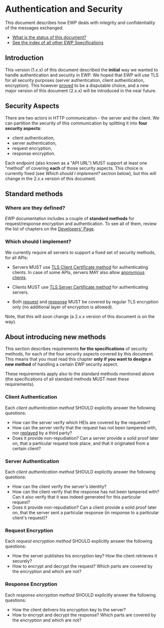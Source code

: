 Authentication and Security
===========================

This document describes how EWP deals with integrity and confidentiality of the
messages exchanged.

* [What is the status of this document?][statuses]
* [See the index of all other EWP Specifications][develhub]


Introduction
------------

This version (1.x.x) of this document described the **initial** way we wanted
to handle authentication and security in EWP. We hoped that EWP will use TLS
for all security purposes (server authentication, client authentication,
encryption). This however
[proved](https://github.com/erasmus-without-paper/ewp-specs-architecture/issues/17)
to be a disputable choice, and a new major version of this document (2.x.x)
will be introduced in the near future.


Security Aspects
----------------

There are two actors in HTTP communication - the server and the client. We can
partition the security of this communication by splitting it into **four
security aspects**:

 * client authentication,
 * server authentication,
 * request encryption,
 * response encryption.

Each endpoint (also known as a "API URL") MUST support at least one "method"
of covering **each** of those security aspects. This choice is currently fixed
(see *Which should I implement?* section below), but this will change in the
2.x.x version of this document.


<a name="standard-methods"></a>

Standard methods
----------------

### Where are they defined?

EWP documentation includes a couple of **standard methods** for
request/response encryption and authentication. To see all of them, review the
list of chapters on the [Developers' Page][develhub].


### Which should I implement?

We currently require all servers to support a fixed set of security methods,
for all APIs:

 * Servers MUST use [TLS Client Certificate method][cliauth-tlscert] for
   authenticating clients. In case of some APIs, servers MAY also allow
   [anonymous clients][cliauth-none].

 * Clients MUST use [TLS Server Certificate method][srvauth-tlscert] for
   authenticating servers.

 * Both [request][reqencr-tls] and [response][resencr-tls] MUST be covered by
   regular TLS encryption only (no additional layer of encryption is allowed).

Note, that this will soon change (a 2.x.x version of this document is on the
way).


<a name="rules"></a>

About introducing new methods
-----------------------------

This section describes requirements **for the specifications** of security
methods, for each of the four security aspects covered by this document. This
means that you must read this chapter **only if you want to design a new
method** of handling a certain EWP security aspect.

These requirements apply also to the standard methods mentioned above (the
specifications of all standard methods MUST meet these requirements).


### Client Authentication

Each *client authentication method* SHOULD explicitly answer the following
questions:

 * How can the server verify which HEIs are covered by the requester?
 * How can the server verify that the request has not been tampered with, nor
   [replayed](https://en.wikipedia.org/wiki/Replay_attack) by a third party?
 * Does it provide non-repudiation? Can a server provide a solid proof later
   on, that a particular request took place, and that it originated from a
   certain client?


### Server Authentication

Each *client authentication method* SHOULD explicitly answer the following
questions:

 * How can the client verify the server's identity?
 * How can the client verify that the response has not been tampered with? Can
   it also verify that it was indeed generated for this particular request?
 * Does it provide non-repudiation? Can a client provide a solid proof later
   on, that the server sent a particular response (in response to a particular
   client's request)?


### Request Encryption

Each *request encryption method* SHOULD explicitly answer the following
questions:

 * How the server publishes his encryption key? How the client retrieves it
   securely?
 * How to encrypt and decrypt the request? Which parts are covered by the
   encryption and which are not?


### Response Encryption

Each *response encryption method* SHOULD explicitly answer the following
questions:

 * How the client delivers his encryption key to the server?
 * How to encrypt and decrypt the response? Which parts are covered by the
   encryption and which are not?


[discovery-api]: https://github.com/erasmus-without-paper/ewp-specs-api-discovery
[develhub]: http://developers.erasmuswithoutpaper.eu/
[statuses]: https://github.com/erasmus-without-paper/ewp-specs-management/blob/stable-v1/README.md#statuses
[registry]: https://registry.erasmuswithoutpaper.eu/
[registry-api]: https://github.com/erasmus-without-paper/ewp-specs-api-registry
[echo-api]: https://github.com/erasmus-without-paper/ewp-specs-api-echo
[dev-catalogue-xml]: https://dev-registry.erasmuswithoutpaper.eu/catalogue-v1.xml
[favoritism]: https://github.com/erasmus-without-paper/ewp-specs-management#server-favoritism
[ref-integrity-wiki]: https://en.wikipedia.org/wiki/Referential_integrity
[latin]: https://en.wikipedia.org/wiki/Basic_Latin_(Unicode_block)
[master-slave]: https://en.wikipedia.org/wiki/Master/slave_(technology)
[cliauth-none]: https://github.com/erasmus-without-paper/ewp-specs-sec-cliauth-none
[cliauth-tlscert]: https://github.com/erasmus-without-paper/ewp-specs-sec-cliauth-tlscert
[cliauth-httpsig]: https://github.com/erasmus-without-paper/ewp-specs-sec-cliauth-httpsig
[srvauth-tlscert]: https://github.com/erasmus-without-paper/ewp-specs-sec-srvauth-tlscert
[srvauth-httpsig]: https://github.com/erasmus-without-paper/ewp-specs-sec-srvauth-httpsig
[reqencr-tls]: https://github.com/erasmus-without-paper/ewp-specs-sec-reqencr-tls
[resencr-tls]: https://github.com/erasmus-without-paper/ewp-specs-sec-resencr-tls
